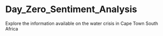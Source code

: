 # Day_Zero_Sentiment_Analysis
Explore the information available on the water crisis in Cape Town South Africa
